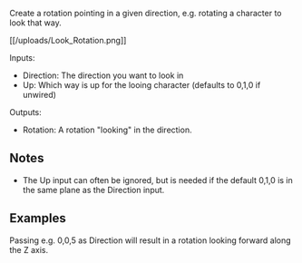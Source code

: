 Create a rotation pointing in a given direction, e.g. rotating a character to look that way.

[[/uploads/Look_Rotation.png]]

Inputs:
* Direction: The direction you want to look in
* Up: Which way is up for the looing character (defaults to 0,1,0 if unwired)

Outputs:
* Rotation: A rotation "looking" in the direction.

## Notes

* The Up input can often be ignored, but is needed if the default 0,1,0 is in the same plane as the Direction input.

## Examples

Passing e.g. 0,0,5 as Direction will result in a rotation looking forward along the Z axis.